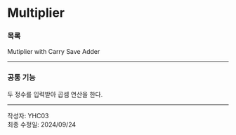 # Multiplier

### 목록
Mutiplier with Carry Save Adder

---
### 공통 기능
두 정수를 입력받아 곱셈 연산을 한다.  

---
작성자: YHC03  
최종 수정일: 2024/09/24